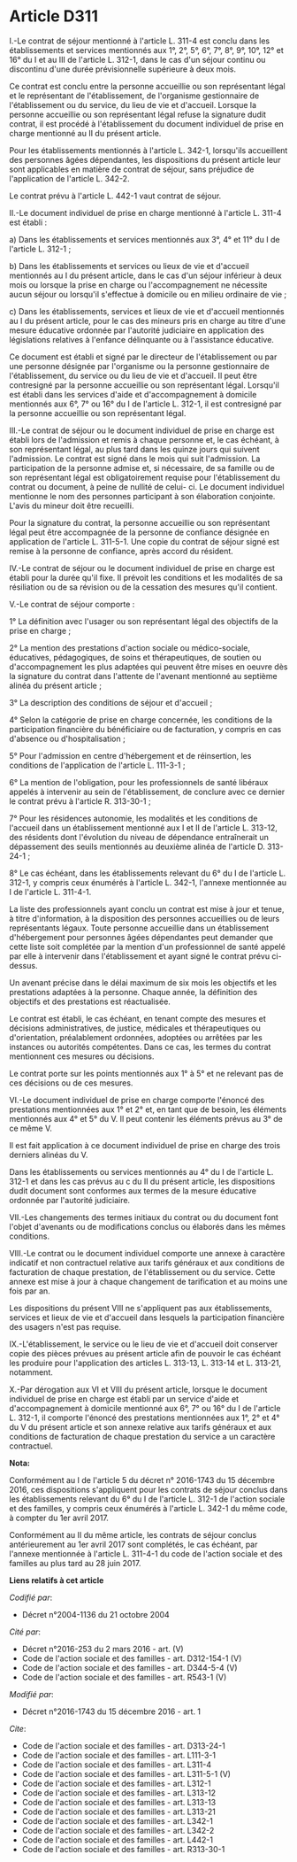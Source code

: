 # Article D311

I.-Le contrat de séjour mentionné à l'article L. 311-4 est conclu dans les établissements et services mentionnés aux 1°, 2°,
5°, 6°, 7°, 8°, 9°, 10°, 12° et 16° du I et au III de l'article L. 312-1, dans le cas d'un séjour continu ou discontinu d'une
durée prévisionnelle supérieure à deux mois. 

Ce contrat est conclu entre la personne accueillie ou son représentant légal et le représentant de l'établissement, de
l'organisme gestionnaire de l'établissement ou du service, du lieu de vie et d'accueil. Lorsque la personne accueillie ou son
représentant légal refuse la signature dudit contrat, il est procédé à l'établissement du document individuel de prise en
charge mentionné au II du présent article. 

Pour les établissements mentionnés à l'article L. 342-1, lorsqu'ils accueillent des personnes âgées dépendantes, les
dispositions du présent article leur sont applicables en matière de contrat de séjour, sans préjudice de l'application de
l'article L. 342-2. 

Le contrat prévu à l'article L. 442-1 vaut contrat de séjour. 

II.-Le document individuel de prise en charge mentionné à l'article L. 311-4 est établi : 

a) Dans les établissements et services mentionnés aux 3°, 4° et 11° du I de l'article L. 312-1 ; 

b) Dans les établissements et services ou lieux de vie et d'accueil mentionnés au I du présent article, dans le cas d'un
séjour inférieur à deux mois ou lorsque la prise en charge ou l'accompagnement ne nécessite aucun séjour ou lorsqu'il
s'effectue à domicile ou en milieu ordinaire de vie ; 

c) Dans les établissements, services et lieux de vie et d'accueil mentionnés au I du présent article, pour le cas des mineurs
pris en charge au titre d'une mesure éducative ordonnée par l'autorité judiciaire en application des législations relatives à
l'enfance délinquante ou à l'assistance éducative. 

Ce document est établi et signé par le directeur de l'établissement ou par une personne désignée par l'organisme ou la
personne gestionnaire de l'établissement, du service ou du lieu de vie et d'accueil. Il peut être contresigné par la personne
accueillie ou son représentant légal. Lorsqu'il est établi dans les services d'aide et d'accompagnement à domicile mentionnés
aux 6°, 7° ou 16° du I de l'article L. 312-1, il est contresigné par la personne accueillie ou son représentant légal. 

III.-Le contrat de séjour ou le document individuel de prise en charge est établi lors de l'admission et remis à chaque
personne et, le cas échéant, à son représentant légal, au plus tard dans les quinze jours qui suivent l'admission. Le contrat
est signé dans le mois qui suit l'admission. La participation de la personne admise et, si nécessaire, de sa famille ou de
son représentant légal est obligatoirement requise pour l'établissement du contrat ou document, à peine de nullité de celui-
ci. Le document individuel mentionne le nom des personnes participant à son élaboration conjointe. L'avis du mineur doit être
recueilli. 

Pour la signature du contrat, la personne accueillie ou son représentant légal peut être accompagnée de la personne de
confiance désignée en application de l'article L. 311-5-1. Une copie du contrat de séjour signé est remise à la personne de
confiance, après accord du résident. 

IV.-Le contrat de séjour ou le document individuel de prise en charge est établi pour la durée qu'il fixe. Il prévoit les
conditions et les modalités de sa résiliation ou de sa révision ou de la cessation des mesures qu'il contient. 

V.-Le contrat de séjour comporte : 

1° La définition avec l'usager ou son représentant légal des objectifs de la prise en charge ; 

2° La mention des prestations d'action sociale ou médico-sociale, éducatives, pédagogiques, de soins et thérapeutiques, de
soutien ou d'accompagnement les plus adaptées qui peuvent être mises en oeuvre dès la signature du contrat dans l'attente de
l'avenant mentionné au septième alinéa du présent article ; 

3° La description des conditions de séjour et d'accueil ; 

4° Selon la catégorie de prise en charge concernée, les conditions de la participation financière du bénéficiaire ou de
facturation, y compris en cas d'absence ou d'hospitalisation ; 

5° Pour l'admission en centre d'hébergement et de réinsertion, les conditions de l'application de l'article L. 111-3-1 ; 

6° La mention de l'obligation, pour les professionnels de santé libéraux appelés à intervenir au sein de l'établissement, de
conclure avec ce dernier le contrat prévu à l'article R. 313-30-1 ; 

7° Pour les résidences autonomie, les modalités et les conditions de l'accueil dans un établissement mentionné aux I et II de
l'article L. 313-12, des résidents dont l'évolution du niveau de dépendance entraînerait un dépassement des seuils mentionnés
au deuxième alinéa de l'article D. 313-24-1 ; 

8° Le cas échéant, dans les établissements relevant du 6° du I de l'article L. 312-1, y compris ceux énumérés à l'article L.
342-1, l'annexe mentionnée au I de l'article L. 311-4-1. 

La liste des professionnels ayant conclu un contrat est mise à jour et tenue, à titre d'information, à la disposition des
personnes accueillies ou de leurs représentants légaux. Toute personne accueillie dans un établissement d'hébergement pour
personnes âgées dépendantes peut demander que cette liste soit complétée par la mention d'un professionnel de santé appelé
par elle à intervenir dans l'établissement et ayant signé le contrat prévu ci-dessus. 

Un avenant précise dans le délai maximum de six mois les objectifs et les prestations adaptées à la personne. Chaque année,
la définition des objectifs et des prestations est réactualisée. 

Le contrat est établi, le cas échéant, en tenant compte des mesures et décisions administratives, de justice, médicales et
thérapeutiques ou d'orientation, préalablement ordonnées, adoptées ou arrêtées par les instances ou autorités compétentes.
Dans ce cas, les termes du contrat mentionnent ces mesures ou décisions. 

Le contrat porte sur les points mentionnés aux 1° à 5° et ne relevant pas de ces décisions ou de ces mesures. 

VI.-Le document individuel de prise en charge comporte l'énoncé des prestations mentionnées aux 1° et 2° et, en tant que de
besoin, les éléments mentionnés aux 4° et 5° du V. Il peut contenir les éléments prévus au 3° de ce même V. 

Il est fait application à ce document individuel de prise en charge des trois derniers alinéas du V. 

Dans les établissements ou services mentionnés au 4° du I de l'article L. 312-1 et dans les cas prévus au c du II du présent
article, les dispositions dudit document sont conformes aux termes de la mesure éducative ordonnée par l'autorité
judiciaire. 

VII.-Les changements des termes initiaux du contrat ou du document font l'objet d'avenants ou de modifications conclus ou
élaborés dans les mêmes conditions. 

VIII.-Le contrat ou le document individuel comporte une annexe à caractère indicatif et non contractuel relative aux tarifs
généraux et aux conditions de facturation de chaque prestation, de l'établissement ou du service. Cette annexe est mise à
jour à chaque changement de tarification et au moins une fois par an. 

Les dispositions du présent VIII ne s'appliquent pas aux établissements, services et lieux de vie et d'accueil dans lesquels
la participation financière des usagers n'est pas requise. 

IX.-L'établissement, le service ou le lieu de vie et d'accueil doit conserver copie des pièces prévues au présent article
afin de pouvoir le cas échéant les produire pour l'application des articles L. 313-13, L. 313-14 et L. 313-21, notamment. 

X.-Par dérogation aux VI et VIII du présent article, lorsque le document individuel de prise en charge est établi par un
service d'aide et d'accompagnement à domicile mentionné aux 6°, 7° ou 16° du I de l'article L. 312-1, il comporte l'énoncé
des prestations mentionnées aux 1°, 2° et 4° du V du présent article et son annexe relative aux tarifs généraux et aux
conditions de facturation de chaque prestation du service a un caractère contractuel.

**Nota:**

Conformément au I de l'article 5 du décret n° 2016-1743 du 15 décembre 2016, ces dispositions s'appliquent pour les contrats
de séjour conclus dans les établissements relevant du 6° du I de l'article L. 312-1 de l'action sociale et des familles, y
compris ceux énumérés à l'article L. 342-1 du même code, à compter du 1er avril 2017.

Conformément au II du même article, les contrats de séjour conclus antérieurement au 1er avril 2017 sont complétés, le cas
échéant, par l'annexe mentionnée à l'article L. 311-4-1 du code de l'action sociale et des familles au plus tard au 28 juin
2017.

**Liens relatifs à cet article**

_Codifié par_:

  - Décret n°2004-1136 du 21 octobre 2004

_Cité par_:

  - Décret n°2016-253 du 2 mars 2016 - art. (V)
  - Code de l'action sociale et des familles - art. D312-154-1 (V)
  - Code de l'action sociale et des familles - art. D344-5-4 (V)
  - Code de l'action sociale et des familles - art. R543-1 (V)

_Modifié par_:

  - Décret n°2016-1743 du 15 décembre 2016 - art. 1

_Cite_:

  - Code de l'action sociale et des familles - art. D313-24-1
  - Code de l'action sociale et des familles - art. L111-3-1
  - Code de l'action sociale et des familles - art. L311-4
  - Code de l'action sociale et des familles - art. L311-5-1 (V)
  - Code de l'action sociale et des familles - art. L312-1
  - Code de l'action sociale et des familles - art. L313-12
  - Code de l'action sociale et des familles - art. L313-13
  - Code de l'action sociale et des familles - art. L313-21
  - Code de l'action sociale et des familles - art. L342-1
  - Code de l'action sociale et des familles - art. L342-2
  - Code de l'action sociale et des familles - art. L442-1
  - Code de l'action sociale et des familles - art. R313-30-1
